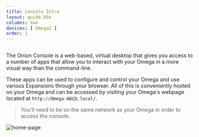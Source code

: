 ```yaml
---
title: Console Intro
layout: guide.hbs
columns: two
devices: [ Omega2 ]
order: 1
---
```


<!-- deprecated -->
```{r child = './Deprecated-component.md'}
```

The Onion Console is a web-based, virtual desktop that gives you access to a number of apps that allow you to interact with your Omega in a more visual way than the command-line.

<!-- TODO: explain what the console can actually let you accomplish -->
These apps can be used to configure and control your Omega and use various Expansions through your browser. All of this is conveniently hosted on your Omega and can be accessed by visiting your Omega's webpage located at `http://Omega-ABCD.local/`.

> You'll need to be on the same network as your Omega in order to access the console.

![home-page](https://raw.githubusercontent.com/OnionIoT/Onion-Docs/master/Omega2/Documentation/Get-Started/img/console-home-page.png)
